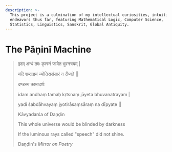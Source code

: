 ```yaml
---
description: >-
  This project is a culmination of my intellectual curiosities, intuitions, and
  endeavors thus far, featuring Mathematical Logic, Computer Science,
  Statistics, Linguistics, Sanskrit, Global Antiquity.
---
```


# The Pāṇinī Machine

> इदम् अन्धं तमः कृत्स्नं जायेत भुवनत्रयम् \| 
>
> यदि शब्दाह्वयं ज्योतिरासंसारं न दीप्यते \|\| 
>
> दण्डस्य काव्यदर्शः 
>
>
>
> idam andhaṃ tamaḥ kṛtsnaṃ jāyeta bhuvanatrayam \| 
>
> yadi śabdāhvayaṃ jyotirāsaṃsāraṃ na dīpyate \|\| 
>
> Kāvyadarśa of Daṇḍin 
>
>
>
> This whole universe would be blinded by darkness 
>
> If the luminous rays called "speech" did not shine. 
>
> Daṇḍin's _Mirror on Poetry_

